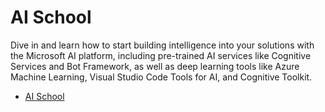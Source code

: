 # AI School 
Dive in and learn how to start building intelligence into your solutions with the Microsoft AI platform, including pre-trained AI services like Cognitive Services and Bot Framework, as well as deep learning tools like Azure Machine Learning, Visual Studio Code Tools for AI, and Cognitive Toolkit.
* [AI School](https://aischool.microsoft.com/learning-paths)
